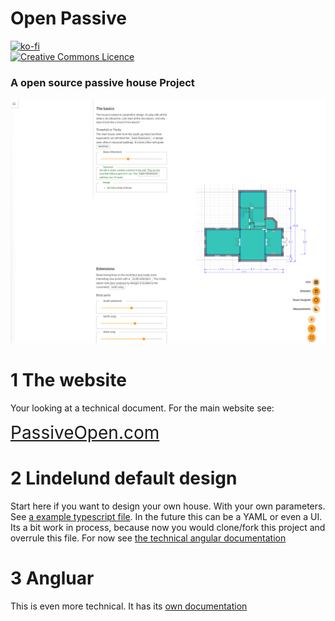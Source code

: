 # Open Passive

[![ko-fi](https://ko-fi.com/img/githubbutton_sm.svg)](https://ko-fi.com/G2G8JT2U9)<br>
<a rel="license" href="http://creativecommons.org/licenses/by-nc/4.0/">
<img alt="Creative Commons Licence" style="border-width:0"
    src="https://i.creativecommons.org/l/by-nc/4.0/88x31.png" /></a>

### A open source passive house Project

<img src="./open_passive_website.png" style="max-height:500px" />

# 1 The website

Your looking at a technical document. For the main website see:

<span style="font-size:2em;">[PassiveOpen.com](https://passiveopen.com)</span>

# 2 Lindelund default design

Start here if you want to design your own house. With your own parameters. See [a example typescript file](src\app\house\lindelund\lindeLund.ts). In the future this can be a YAML or even a UI. Its a bit work in process, because now you would clone/fork this project and overrule this file. For now see [the technical angular documentation](src\readme.md)

# 3 Angluar

This is even more technical. It has its [own documentation](src\readme.md)
